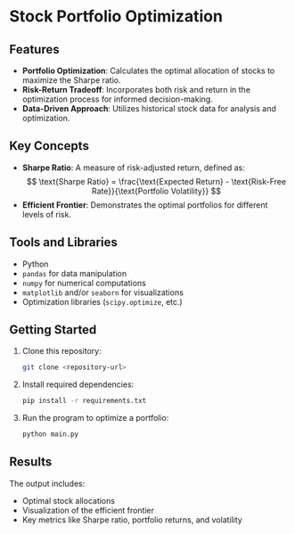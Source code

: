 
# Stock Portfolio Optimization

## Features
- **Portfolio Optimization**: Calculates the optimal allocation of stocks to maximize the Sharpe ratio.
- **Risk-Return Tradeoff**: Incorporates both risk and return in the optimization process for informed decision-making.
- **Data-Driven Approach**: Utilizes historical stock data for analysis and optimization.

## Key Concepts
- **Sharpe Ratio**: A measure of risk-adjusted return, defined as:
$$
\text{Sharpe Ratio} = \frac{\text{Expected Return} - \text{Risk-Free Rate}}{\text{Portfolio Volatility}}
$$
- **Efficient Frontier**: Demonstrates the optimal portfolios for different levels of risk.

## Tools and Libraries
- Python
- `pandas` for data manipulation
- `numpy` for numerical computations
- `matplotlib` and/or `seaborn` for visualizations
- Optimization libraries (`scipy.optimize`, etc.)

## Getting Started
1. Clone this repository:
   ```bash
   git clone <repository-url>
   ```
2. Install required dependencies:
   ```bash
   pip install -r requirements.txt
   ```
3. Run the program to optimize a portfolio:
   ```bash
   python main.py
   ```

## Results
The output includes:
- Optimal stock allocations
- Visualization of the efficient frontier
- Key metrics like Sharpe ratio, portfolio returns, and volatility

